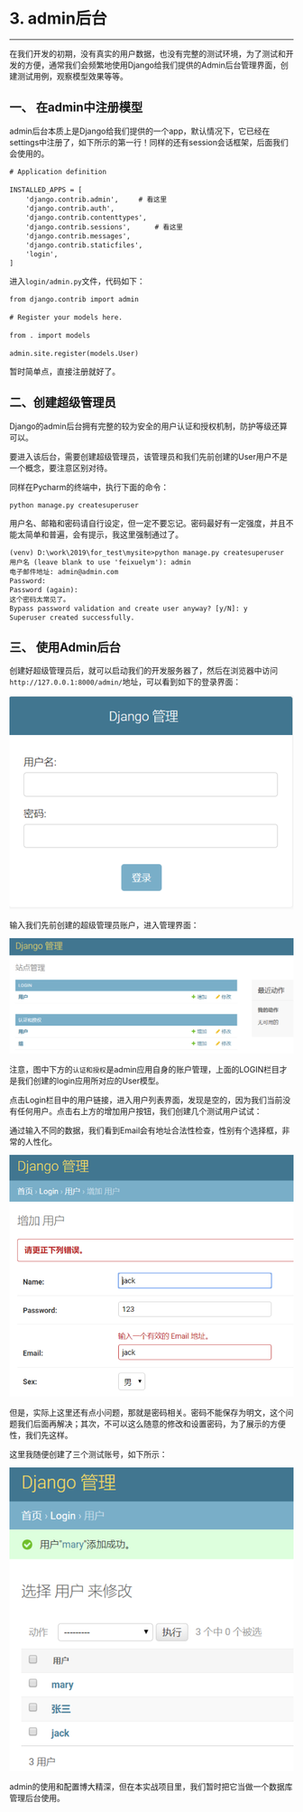 # 3. admin后台



------

在我们开发的初期，没有真实的用户数据，也没有完整的测试环境，为了测试和开发的方便，通常我们会频繁地使用Django给我们提供的Admin后台管理界面，创建测试用例，观察模型效果等等。

## 一、 在admin中注册模型

admin后台本质上是Django给我们提供的一个app，默认情况下，它已经在settings中注册了，如下所示的第一行！同样的还有session会话框架，后面我们会使用的。

```
# Application definition

INSTALLED_APPS = [
    'django.contrib.admin',     # 看这里
    'django.contrib.auth',
    'django.contrib.contenttypes',
    'django.contrib.sessions',      # 看这里
    'django.contrib.messages',
    'django.contrib.staticfiles',
    'login',
]
```

进入`login/admin.py`文件，代码如下：

```
from django.contrib import admin

# Register your models here.

from . import models

admin.site.register(models.User)
```

暂时简单点，直接注册就好了。

## 二、创建超级管理员

Django的admin后台拥有完整的较为安全的用户认证和授权机制，防护等级还算可以。

要进入该后台，需要创建超级管理员，该管理员和我们先前创建的User用户不是一个概念，要注意区别对待。

同样在Pycharm的终端中，执行下面的命令：

```
python manage.py createsuperuser
```

用户名、邮箱和密码请自行设定，但一定不要忘记。密码最好有一定强度，并且不能太简单和普遍，会有提示，我这里强制通过了。

```
(venv) D:\work\2019\for_test\mysite>python manage.py createsuperuser
用户名 (leave blank to use 'feixuelym'): admin
电子邮件地址: admin@admin.com
Password:
Password (again):
这个密码太常见了。
Bypass password validation and create user anyway? [y/N]: y
Superuser created successfully.
```

## 三、 使用Admin后台

创建好超级管理员后，就可以启动我们的开发服务器了，然后在浏览器中访问`http://127.0.0.1:8000/admin/`地址，可以看到如下的登录界面：

![image](./pics/105-1.png)

输入我们先前创建的超级管理员账户，进入管理界面：

![image](./pics/105-2.png)

注意，图中下方的`认证和授权`是admin应用自身的账户管理，上面的LOGIN栏目才是我们创建的login应用所对应的User模型。

点击Login栏目中的用户链接，进入用户列表界面，发现是空的，因为我们当前没有任何用户。点击右上方的增加用户按钮，我们创建几个测试用户试试：

通过输入不同的数据，我们看到Email会有地址合法性检查，性别有个选择框，非常的人性化。

![image](./pics/105-3.png)

但是，实际上这里还有点小问题，那就是密码相关。密码不能保存为明文，这个问题我们后面再解决；其次，不可以这么随意的修改和设置密码，为了展示的方便性，我们先这样。

这里我随便创建了三个测试账号，如下所示：

![image](./pics/105-4.png)

admin的使用和配置博大精深，但在本实战项目里，我们暂时把它当做一个数据库管理后台使用。
